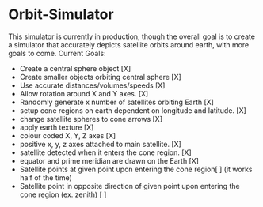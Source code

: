 # Orbit-Simulator
This simulator is currently in production, though the overall goal is to create a simulator that accurately depicts satellite orbits around earth, with more goals to come.
Current Goals:

- Create a central sphere object [X]
- Create smaller objects orbiting central sphere [X]
- Use accurate distances/volumes/speeds [X]
- Allow rotation around X and Y axes. [X]
- Randomly generate x number of satellites orbiting Earth [X]
- setup cone regions on earth dependent on longitude and latitude. [X]
- change satellite spheres to cone arrows [X]
- apply earth texture [X]
- colour coded X, Y, Z axes [X]
- positive x, y, z axes attached to main satellite. [X]
- satellite detected when it enters the cone region. [X]
- equator and prime meridian are drawn on the Earth [X]
- Satellite points at given point upon entering the cone region[ ] (it works half of the time)
- Satellite point in opposite direction of given point upon entering the cone region (ex. zenith) [ ]
